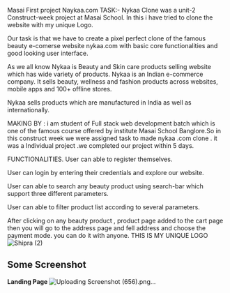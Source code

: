 Masai First project Naykaa.com TASK:- Nykaa Clone was a unit-2 Construct-week project at Masai School. In this i have tried to clone the website with my unique Logo.

Our task is that we have to create a pixel perfect clone of the famous beauty e-comerse website nykaa.com with basic core functionalities and good looking user interface.

As we all know Nykaa is Beauty and Skin care products selling website which has wide variety of products. Nykaa is an Indian e-commerce company. It sells beauty, wellness and fashion products across websites, mobile apps and 100+ offline stores.

Nykaa sells products which are manufactured in India as well as internationally.

MAKING BY : i am student of Full stack web development batch which is one of the famous course offered by institute Masai School Banglore.So in this construct week we were assigned task to made nykaa .com clone . it was a Individual project .we completed our project within 5 days.

FUNCTIONALITIES. User can able to register themselves.

User can login by entering their credentials and explore our website.

User can able to search any beauty product using search-bar which support three different parameters.

User can able to filter product list according to several parameters.

After clicking on any beauty product , product page added to the cart page then you will go to the address page and fell address and choose the payment mode. you can do it with anyone.
THIS IS MY UNIQUE LOGO
![Shipra (2)](https://user-images.githubusercontent.com/112960345/213990830-957f0c5a-933e-4535-a440-edbba6b39945.png)

## Some Screenshot
**Landing Page**
![Uploading Screenshot (656).png…]()
